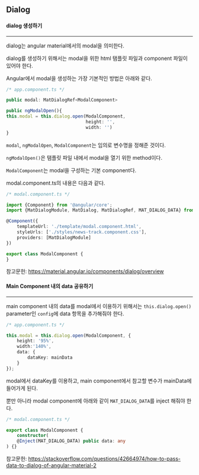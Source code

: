 ## Dialog

#### dialog 생성하기

---

dialog는 angular material에서의 modal을 의미한다.

dialog를 생성하기 위해서는 modal을 위한 html 탬플릿 파일과 component 파일이 있어야 한다.

Angular에서 modal을 생성하는 가장 기본적인 방법은 아래와 같다.



```typescript
/* app.component.ts */

public modal: MatDialogRef<ModalComponent>

public ngModalOpen(){
this.modal = this.dialog.open(ModalComponent,
                              height: '',
                              width: '')
}

```

`modal`, `ngModalOpen`, `ModalComponent`는 임의로 변수명을 정해준 것이다.

`ngModalOpen()`은 탬플릿 파일 내에서 modal을 열기 위한 method이다.

`ModalComponent`는 modal을 구성하는 기본 component다.



modal.component.ts의 내용은 다음과 같다.

```typescript
/* modal.component.ts */

import {Component} from '@angular/core';
import {MatDialogModule, MatDialog, MatDialogRef, MAT_DIALOG_DATA} from '@angular/material/dialog';

@Component({
    templateUrl: './template/modal.component.html',
    styleUrls: ['./styles/news-track.component.css'],
    providers: [MatDialogModule]
})

export class ModalComponent {
}
```

참고문헌: <https://material.angular.io/components/dialog/overview>



#### Main Component 내의 data 공유하기

---

main component 내의 data를 modal에서 이용하기 위해서는 `this.dialog.open()` parameter인 `config`에 data 항목을 추가해줘야 한다.

```typescript
/* app.component.ts */

this.modal = this.dialog.open(ModalComponent, {
    height: '95%',
    width:'140%',
    data: {
        dataKey: mainData
    }
});
```

modal에서 dataKey를 이용하고, main component에서 참고할 변수가 mainData에 들어가게 된다.

뿐만 아니라 modal component에 아래와 같이 `MAT_DIALOG_DATA`를 inject 해줘야 한다.



```typescript
/* modal.component.ts */

export class ModalComponent {
    constructor(
    @Inject(MAT_DIALOG_DATA) public data: any
) {}
```

참고문헌: <https://stackoverflow.com/questions/42664974/how-to-pass-data-to-dialog-of-angular-material-2>